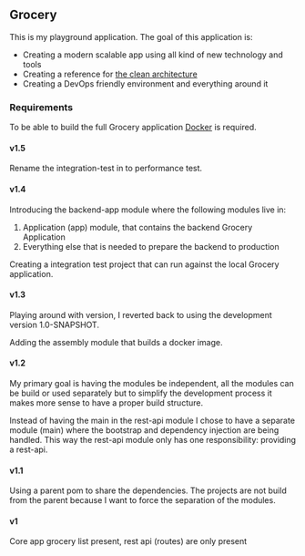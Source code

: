 ## Grocery
This is my playground application. The goal of this application is:

* Creating a modern scalable app using all kind of new technology and tools
* Creating a reference for [the clean architecture](http://blog.8thlight.com/uncle-bob/2012/08/13/the-clean-architecture.html)
* Creating a DevOps friendly environment and everything around it 

### Requirements
To be able to build the full Grocery application [Docker](https://www.docker.io) is required.

#### v1.5
Rename the integration-test in to performance test.

#### v1.4
Introducing the backend-app module where the following modules live in:
1. Application (app) module, that contains the backend Grocery Application
2. Everything else that is needed to prepare the backend to production

Creating a integration test project that can run against the local Grocery application.

#### v1.3
Playing around with version, I reverted back to using the development version 1.0-SNAPSHOT.

Adding the assembly module that builds a docker image.

#### v1.2
My primary goal is having the modules be independent, all the modules can be build or used separately but to simplify
the development process it makes more sense to have a proper build structure.

Instead of having the main in the rest-api module I chose to have a separate module (main) where the bootstrap and
dependency injection are being handled. This way the rest-api module only has one responsibility: providing a rest-api.

#### v1.1
Using a parent pom to share the dependencies. The projects are not build from the parent because I want to force the
separation of the modules.

#### v1
Core app grocery list present, rest api (routes) are only present



